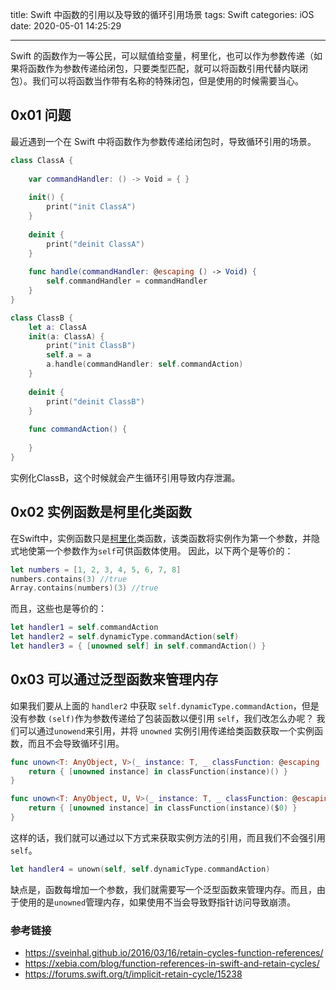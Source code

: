 title: Swift 中函数的引用以及导致的循环引用场景
tags: Swift
categories: iOS
date: 2020-05-01 14:25:29

---

Swift 的函数作为一等公民，可以赋值给变量，柯里化，也可以作为参数传递（如果将函数作为参数传递给闭包，只要类型匹配，就可以将函数引用代替内联闭包）。我们可以将函数当作带有名称的特殊闭包，但是使用的时候需要当心。

## 0x01 问题

最近遇到一个在 Swift 中将函数作为参数传递给闭包时，导致循环引用的场景。

```swift
class ClassA {
    
    var commandHandler: () -> Void = { }
    
    init() {
        print("init ClassA")
    }
    
    deinit {
        print("deinit ClassA")
    }
    
    func handle(commandHandler: @escaping () -> Void) {
        self.commandHandler = commandHandler
    }
}

class ClassB {
    let a: ClassA
    init(a: ClassA) {
        print("init ClassB")
        self.a = a
        a.handle(commandHandler: self.commandAction)
    }
    
    deinit {
        print("deinit ClassB")
    }
    
    func commandAction() {
        
    }
}
```

实例化ClassB，这个时候就会产生循环引用导致内存泄漏。

## 0x02 实例函数是柯里化类函数

在Swift中，实例函数只是[柯里化](https://en.wikipedia.org/wiki/Currying)类函数，该类函数将实例作为第一个参数，并隐式地使第一个参数作为`self`可供函数体使用。 因此，以下两个是等价的：

```swift
let numbers = [1, 2, 3, 4, 5, 6, 7, 8]
numbers.contains(3) //true
Array.contains(numbers)(3) //true
```

而且，这些也是等价的：

```swift
let handler1 = self.commandAction
let handler2 = self.dynamicType.commandAction(self)
let handler3 = { [unowned self] in self.commandAction() }
```

## 0x03 可以通过泛型函数来管理内存

如果我们要从上面的 `handler2` 中获取 `self.dynamicType.commandAction`，但是没有参数 `(self)`作为参数传递给了包装函数以便引用 `self`，我们改怎么办呢？ 我们可以通过`unowend`来引用，并将 `unowned` 实例引用传递给类函数获取一个实例函数，而且不会导致循环引用。

```swift
func unown<T: AnyObject, V>(_ instance: T, _ classFunction: @escaping (T) -> (() -> V)) -> () -> V {
    return { [unowned instance] in classFunction(instance)() }
}

func unown<T: AnyObject, U, V>(_ instance: T, _ classFunction: @escaping (T) -> ((U) -> V)) -> (U) -> V {
    return { [unowned instance] in classFunction(instance)($0) }
}
```

这样的话，我们就可以通过以下方式来获取实例方法的引用，而且我们不会强引用`self`。

```swift
let handler4 = unown(self, self.dynamicType.commandAction)
```

缺点是，函数每增加一个参数，我们就需要写一个泛型函数来管理内存。而且，由于使用的是`unowned`管理内存，如果使用不当会导致野指针访问导致崩溃。

### 参考链接

* <https://sveinhal.github.io/2016/03/16/retain-cycles-function-references/>
* <https://xebia.com/blog/function-references-in-swift-and-retain-cycles/>
* <https://forums.swift.org/t/implicit-retain-cycle/15238>
